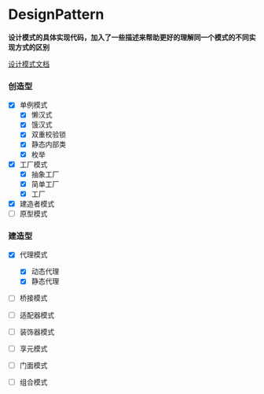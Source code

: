 # DesignPattern

 **设计模式的具体实现代码，加入了一些描述来帮助更好的理解同一个模式的不同实现方式的区别**

[设计模式文档](https://github.com/firehell/DesignPattern/blob/main/%E8%AE%BE%E8%AE%A1%E6%A8%A1%E5%BC%8F.md)

### 创造型

 - [x]  单例模式
    - [x] 懒汉式
    - [x] 饿汉式
    - [x] 双重校验锁
    - [x] 静态内部类
    - [x] 枚举
 - [x]  工厂模式
    - [x] 抽象工厂
    - [x] 简单工厂
    - [x] 工厂
 - [x]  建造者模式
 - [ ]  原型模式
 
 ### 建造型
 
  - [x]  代理模式
     - [x] 动态代理
     - [x] 静态代理
  - [ ]  桥接模式
  - [ ]  适配器模式
  - [ ]  装饰器模式
  - [ ]  享元模式
  - [ ]  门面模式
  - [ ]  组合模式

 
